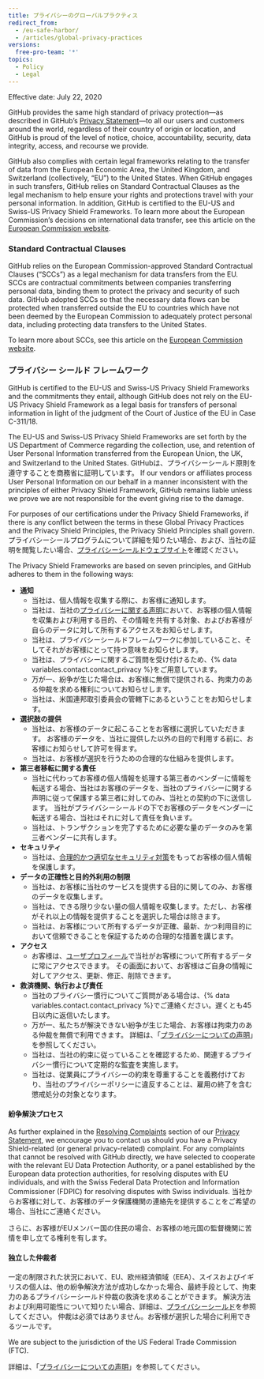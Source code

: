 ```yaml
---
title: プライバシーのグローバルプラクティス
redirect_from:
  - /eu-safe-harbor/
  - /articles/global-privacy-practices
versions:
  free-pro-team: '*'
topics:
  - Policy
  - Legal
---
```


Effective date: July 22, 2020

GitHub provides the same high standard of privacy protection—as described in GitHub’s [Privacy Statement](/github/site-policy/github-privacy-statement#githubs-global-privacy-practices)—to all our users and customers around the world, regardless of their country of origin or location, and GitHub is proud of the level of notice, choice, accountability, security, data integrity, access, and recourse we provide.

GitHub also complies with certain legal frameworks relating to the transfer of data from the European Economic Area, the United Kingdom, and Switzerland (collectively, “EU”) to the United States. When GitHub engages in such transfers, GitHub relies on Standard Contractual Clauses as the legal mechanism to help ensure your rights and protections travel with your personal information. In addition, GitHub is certified to the EU-US and Swiss-US Privacy Shield Frameworks. To learn more about the European Commission’s decisions on international data transfer, see this article on the [European Commission website](https://ec.europa.eu/info/law/law-topic/data-protection/international-dimension-data-protection_en).

### Standard Contractual Clauses

GitHub relies on the European Commission-approved Standard Contractual Clauses (“SCCs”) as a legal mechanism for data transfers from the EU. SCCs are contractual commitments between companies transferring personal data, binding them to protect the privacy and security of such data. GitHub adopted SCCs so that the necessary data flows can be protected when transferred outside the EU to countries which have not been deemed by the European Commission to adequately protect personal data, including protecting data transfers to the United States.

To learn more about SCCs, see this article on the [European Commission website](https://ec.europa.eu/info/law/law-topic/data-protection/international-dimension-data-protection/standard-contractual-clauses-scc_en).

### プライバシー シールド フレームワーク

GitHub is certified to the EU-US and Swiss-US Privacy Shield Frameworks and the commitments they entail, although GitHub does not rely on the EU-US Privacy Shield Framework as a legal basis for transfers of personal information in light of the judgment of the Court of Justice of the EU in Case C-311/18.

The EU-US and Swiss-US Privacy Shield Frameworks are set forth by the US Department of Commerce regarding the collection, use, and retention of User Personal Information transferred from the European Union, the UK, and Switzerland to the United States. GitHubは、プライバシーシールド原則を遵守することを商務省に証明しています。 If our vendors or affiliates process User Personal Information on our behalf in a manner inconsistent with the principles of either Privacy Shield Framework, GitHub remains liable unless we prove we are not responsible for the event giving rise to the damage.

For purposes of our certifications under the Privacy Shield Frameworks, if there is any conflict between the terms in these Global Privacy Practices and the Privacy Shield Principles, the Privacy Shield Principles shall govern. プライバシーシールプログラムについて詳細を知りたい場合、および、当社の証明を閲覧したい場合、[プライバシーシールドウェブサイト](https://www.privacyshield.gov/)を確認ください。

The Privacy Shield Frameworks are based on seven principles, and GitHub adheres to them in the following ways:

- **通知**
  - 当社は、個人情報を収集する際に、お客様に通知します。
  - 当社は、当社の[プライバシーに関する声明](/articles/github-privacy-statement/)において、お客様の個人情報を収集および利用する目的、その情報を共有する対象、およびお客様が自らのデータに対して所有するアクセスをお知らせします。
  - 当社は、プライバシーシールドフレームワークに参加していること、そしてそれがお客様にとって持つ意味をお知らせします。
  - 当社は、プライバシーに関するご質問を受け付けるため、{% data variables.contact.contact_privacy %}をご用意しています。
  - 万が一、紛争が生じた場合は、お客様に無償で提供される、拘束力のある仲裁を求める権利についてお知らせします。
  - 当社は、米国連邦取引委員会の管轄下にあるということをお知らせします。
- **選択肢の提供**
  - 当社は、お客様のデータに起こることをお客様に選択していただきます。 お客様のデータを、当社に提供した以外の目的で利用する前に、お客様にお知らせして許可を得ます。
  - 当社は、お客様が選択を行うための合理的な仕組みを提供します。
- **第三者移転に関する責任**
  - 当社に代わってお客様の個人情報を処理する第三者のベンダーに情報を転送する場合、当社はお客様のデータを、当社のプライバシーに関する声明に従って保護する第三者に対してのみ、当社との契約の下に送信します。 当社がプライバシーシールドの下でお客様のデータをベンダーに転送する場合、当社はそれに対して責任を負います。
  - 当社は、トランザクションを完了するために必要な量のデータのみを第三者ベンダーに共有します。
- **セキュリティ**
  - 当社は、[合理的かつ適切なセキュリティ対策](https://github.com/security)をもってお客様の個人情報を保護します。
- **データの正確性と目的外利用の制限**
  - 当社は、お客様に当社のサービスを提供する目的に関してのみ、お客様のデータを収集します。
  - 当社は、できる限り少ない量の個人情報を収集します。ただし、お客様がそれ以上の情報を提供することを選択した場合は除きます。
  - 当社は、お客様について所有するデータが正確、最新、かつ利用目的において信頼できることを保証するための合理的な措置を講じます。
- **アクセス**
  - お客様は、[ユーザプロフィール](https://github.com/settings/profile)で当社がお客様について所有するデータに常にアクセスできます。 その画面において、お客様はご自身の情報に対してアクセス、更新、修正、削除できます。
- **救済機関、執行および責任**
  - 当社のプライバシー慣行についてご質問がある場合は、{% data variables.contact.contact_privacy %}でご連絡ください。遅くとも45日以内に返信いたします。
  - 万が一、私たちが解決できない紛争が生じた場合、お客様は拘束力のある仲裁を無償で利用できます。 詳細は、「[プライバシーについての声明](/articles/github-privacy-statement/)」を参照してください。
  - 当社は、当社の約束に従っていることを確認するため、関連するプライバシー慣行について定期的な監査を実施します。
  - 当社は、従業員にプライバシーの約束を尊重することを義務付けており、当社のプライバシーポリシーに違反することは、雇用の終了を含む懲戒処分の対象となります。


#### 紛争解決プロセス

As further explained in the [Resolving Complaints](/github/site-policy/github-privacy-statement#resolving-complaints) section of our [Privacy Statement](/github/site-policy/github-privacy-statement), we encourage you to contact us should you have a Privacy Shield-related (or general privacy-related) complaint. For any complaints that cannot be resolved with GitHub directly, we have selected to cooperate with the relevant EU Data Protection Authority, or a panel established by the European data protection authorities, for resolving disputes with EU individuals, and with the Swiss Federal Data Protection and Information Commissioner (FDPIC) for resolving disputes with Swiss individuals. 当社からお客様に対して、お客様のデータ保護機関の連絡先を提供することをご希望の場合、当社にご連絡ください。

さらに、お客様がEUメンバー国の住民の場合、お客様の地元国の監督機関に苦情を申し立てる権利を有します。

#### 独立した仲裁者

一定の制限された状況において、EU、欧州経済領域（EEA）、スイスおよびイギリスの個人は、他の紛争解決方法が成功しなかった場合、最終手段として、拘束力のあるプライバシーシールド仲裁の救済を求めることができます。 解決方法および利用可能性について知りたい場合、詳細は、[プライバシーシールド](https://www.privacyshield.gov/article?id=ANNEX-I-introduction)を参照してください。 仲裁は必須ではありません。お客様が選択した場合に利用できるツールです。

We are subject to the jurisdiction of the US Federal Trade Commission (FTC).

詳細は、「[プライバシーについての声明](/articles/github-privacy-statement/)」を参照してください。
